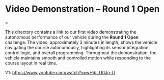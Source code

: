 # Video Demonstration – Round 1 Open
=

This directory contains a link to our first video demonstrating the autonomous performance of our vehicle during the **Round 1 Open** challenge. The video, approximately 3 minutes in length, shows the vehicle navigating the course autonomously, highlighting its sensor integration, control logic, and overall programming. Throughout the demonstration, the vehicle maintains smooth and controlled motion while responding to the course layout in real time.

V1: https://www.youtube.com/watch?v=wHibLU0Jp-U
